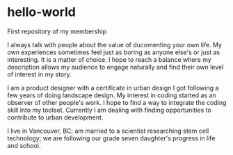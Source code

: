 # hello-world
<P> First repository of my membership
<p>I always talk with people about the value of ducomenting your own life. My own experiences sometimes feel just as boring as anyone else's or just as interesting. It is a matter of choice. I hope to reach a balance where my description allows my audience to engage naturally and find their own level of interest in my story. 
<p>I am a product designer with a certificate in urban design I got following a few years of doing landscape design. My interest in coding started as an observer of other people's work. I hope to find a way to integrate the coding skill into my toolset. Currently I am dealing with finding opportunities to contribute to urban development. 
<p>I live in Vancouver, BC; am married to a scientist researching stem cell technology; we are following our grade seven daughter's progress in life and school.
